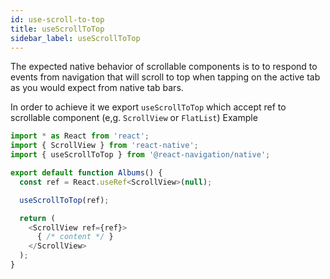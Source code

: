 ```yaml
---
id: use-scroll-to-top
title: useScrollToTop
sidebar_label: useScrollToTop
---
```


The expected native behavior of scrollable components is to to respond to events from navigation that will scroll to top when tapping on the active tab as you would expect from native tab bars.

In order to achieve it we export `useScrollToTop`  which accept ref to scrollable component (e,g. `ScrollView` or `FlatList`)
Example

```js
import * as React from 'react';
import { ScrollView } from 'react-native';
import { useScrollToTop } from '@react-navigation/native';

export default function Albums() {
  const ref = React.useRef<ScrollView>(null);

  useScrollToTop(ref);

  return (
    <ScrollView ref={ref}>
      { /* content */ }
    </ScrollView>
  );
}

